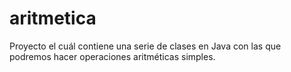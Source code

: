 # aritmetica
Proyecto el cuál contiene una serie de clases en Java con las que podremos hacer operaciones aritméticas simples.
